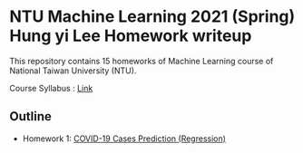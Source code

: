 # NTU Machine Learning 2021 (Spring) Hung yi Lee Homework writeup
This repository contains 15 homeworks of Machine Learning course of National Taiwan University (NTU).

Course Syllabus : [Link](https://speech.ee.ntu.edu.tw/~hylee/ml/2021-spring.html)

## Outline
* Homework 1: [COVID-19 Cases Prediction (Regression)](HW1/README.md)
